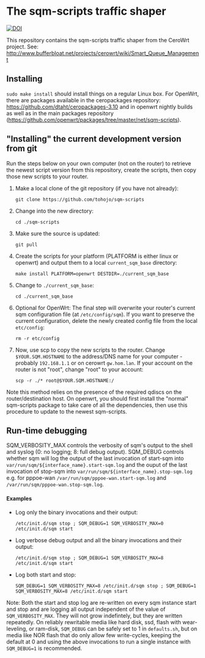 # The sqm-scripts traffic shaper

[![DOI](https://zenodo.org/badge/36661217.svg)](https://zenodo.org/badge/latestdoi/36661217)

This repository contains the sqm-scripts traffic shaper from the CeroWrt
project. See:
http://www.bufferbloat.net/projects/cerowrt/wiki/Smart_Queue_Management

## Installing
`sudo make install` should install things on a regular Linux box. For
OpenWrt, there are packages available in the ceropackages repository:
https://github.com/dtaht/ceropackages-3.10 and in openwrt nightly
builds as well as in the main packages repository (https://github.com/openwrt/packages/tree/master/net/sqm-scripts).

## "Installing" the current development version from git

Run the steps below on your own computer (not on the router) to retrieve the newest script version from this repository, create the scripts, then copy those new scripts to your router.

1. Make a local clone of the git repository (if you have not already):

    `git clone https://github.com/tohojo/sqm-scripts`

2. Change into the new directory:

    `cd ./sqm-scripts`

3. Make sure the source is updated:

    `git pull`

4. Create the scripts for your platform (PLATFORM is either linux or openwrt) and output them to a local `current_sqm_base` directory:

    `make install PLATFORM=openwrt DESTDIR=./current_sqm_base`

5. Change to `./current_sqm_base`:

    `cd ./current_sqm_base`

6. Optional for OpenWrt: The final step will overwrite your router's current sqm configuration file (at `/etc/config/sqm`). If you want to preserve the current configuration, delete the newly created config file from the local `etc/config`:

    `rm -r etc/config`

7. Now, use scp to copy the new scripts to the router. Change `$YOUR.SQM.HOSTNAME` to the address/DNS name for your computer - probably `192.168.1.1` or on cerowrt `gw.hom.lan`. If your account on the router is not "root", change "root" to your account:


    `scp -r ./* root@$YOUR.SQM.HOSTNAME:/`

Note this method relies on the presence of the required qdiscs on the router/destination host. On openwrt, you should first install the "normal" sqm-scripts package to take care of all the dependencies, then use this procedure to update to the newest sqm-scripts.

## Run-time debugging

SQM_VERBOSITY_MAX controls the verbosity of sqm's output to the shell and syslog (0: no logging; 8: full debug output).
SQM_DEBUG controls whether sqm will log the output of the last invocation of start-sqm into  `var/run/sqm/${interface_name}.start-sqm.log` and the ouput of the last invocation of stop-sqm into `var/run/sqm/${interface_name}.stop-sqm.log` e.g. for pppoe-wan `/var/run/sqm/pppoe-wan.start-sqm.log` and `/var/run/sqm/pppoe-wan.stop-sqm.log`.

#### Examples

- Log only the binary invocations and their output:

    `/etc/init.d/sqm stop ; SQM_DEBUG=1 SQM_VERBOSITY_MAX=0 /etc/init.d/sqm start`

- Log verbose debug output and all the binary invocations and their output:

    `/etc/init.d/sqm stop ; SQM_DEBUG=1 SQM_VERBOSITY_MAX=8 /etc/init.d/sqm start`

- Log both start and stop:

    `SQM_DEBUG=1 SQM_VERBOSITY_MAX=8 /etc/init.d/sqm stop ; SQM_DEBUG=1 SQM_VERBOSITY_MAX=8 /etc/init.d/sqm start`

Note: Both the start and stop log are re-written on every sqm instance start and stop and are logging all output independent of the value of `SQM_VERBOSITY_MAX`. They will not grow indefintely, but they are written repeatedly. On reliably rewritable media like hard disk, ssd, flash with wear-leveling, or ram-disk, `SQM_DEBUG` can be safely set to 1 in `defaults.sh`, but on media like NOR flash that do only allow few write-cycles, keeping the default at 0 and using the above invocations to run a single instance with `SQM_DEBUG=1` is recommended.
